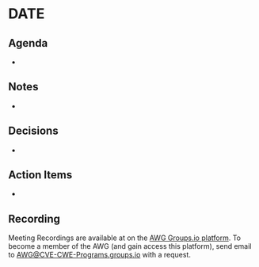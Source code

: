 # DATE

## Agenda

*

## Notes

*

## Decisions

*

## Action Items

*

## Recording

Meeting Recordings are available at on the [AWG Groups.io platform](https://cve-cwe-programs.groups.io/g/AWG/files/MeetingRecordings). 
  To become a member of the AWG (and gain access this platform), send email to AWG@CVE-CWE-Programs.groups.io with a request.
